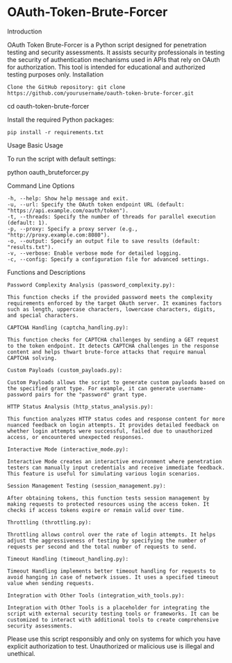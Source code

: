 # OAuth-Token-Brute-Forcer
Introduction

OAuth Token Brute-Forcer is a Python script designed for penetration testing and security assessments. It assists security professionals in testing the security of authentication mechanisms used in APIs that rely on OAuth for authorization. This tool is intended for educational and authorized testing purposes only.
Installation

    Clone the GitHub repository: git clone https://github.com/yourusername/oauth-token-brute-forcer.git

cd oauth-token-brute-forcer

Install the required Python packages:

    pip install -r requirements.txt

Usage
Basic Usage

To run the script with default settings:

python oauth_bruteforcer.py

Command Line Options

    -h, --help: Show help message and exit.
    -u, --url: Specify the OAuth token endpoint URL (default: "https://api.example.com/oauth/token").
    -t, --threads: Specify the number of threads for parallel execution (default: 1).
    -p, --proxy: Specify a proxy server (e.g., "http://proxy.example.com:8080").
    -o, --output: Specify an output file to save results (default: "results.txt").
    -v, --verbose: Enable verbose mode for detailed logging.
    -c, --config: Specify a configuration file for advanced settings.

Functions and Descriptions

    Password Complexity Analysis (password_complexity.py):

    This function checks if the provided password meets the complexity requirements enforced by the target OAuth server. It examines factors such as length, uppercase characters, lowercase characters, digits, and special characters.

    CAPTCHA Handling (captcha_handling.py):

    This function checks for CAPTCHA challenges by sending a GET request to the token endpoint. It detects CAPTCHA challenges in the response content and helps thwart brute-force attacks that require manual CAPTCHA solving.

    Custom Payloads (custom_payloads.py):

    Custom Payloads allows the script to generate custom payloads based on the specified grant type. For example, it can generate username-password pairs for the "password" grant type.

    HTTP Status Analysis (http_status_analysis.py):

    This function analyzes HTTP status codes and response content for more nuanced feedback on login attempts. It provides detailed feedback on whether login attempts were successful, failed due to unauthorized access, or encountered unexpected responses.

    Interactive Mode (interactive_mode.py):

    Interactive Mode creates an interactive environment where penetration testers can manually input credentials and receive immediate feedback. This feature is useful for simulating various login scenarios.

    Session Management Testing (session_management.py):

    After obtaining tokens, this function tests session management by making requests to protected resources using the access token. It checks if access tokens expire or remain valid over time.

    Throttling (throttling.py):

    Throttling allows control over the rate of login attempts. It helps adjust the aggressiveness of testing by specifying the number of requests per second and the total number of requests to send.

    Timeout Handling (timeout_handling.py):

    Timeout Handling implements better timeout handling for requests to avoid hanging in case of network issues. It uses a specified timeout value when sending requests.

    Integration with Other Tools (integration_with_tools.py):

    Integration with Other Tools is a placeholder for integrating the script with external security testing tools or frameworks. It can be customized to interact with additional tools to create comprehensive security assessments.
Please use this script responsibly and only on systems for which you have explicit authorization to test. Unauthorized or malicious use is illegal and unethical.
